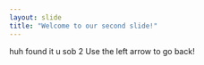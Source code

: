 ```yaml
---
layout: slide
title: "Welcome to our second slide!"
---
```

huh found it u sob 2
Use the left arrow to go back!
